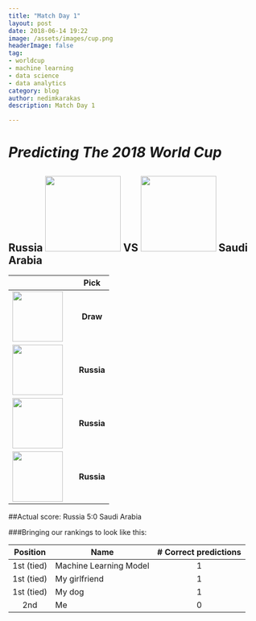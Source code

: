```yaml
---
title: "Match Day 1"
layout: post
date: 2018-06-14 19:22
image: /assets/images/cup.png
headerImage: false
tag:
- worldcup
- machine learning
- data science 
- data analytics
category: blog
author: nedimkarakas
description: Match Day 1

---
```

# *Predicting The 2018 World Cup*

## Russia  <img src = "https://nedim.me/assets/images/russia.png" height = "150" width = "150"> VS <img src = "https://nedim.me/assets/images/saudi_arabia.png" height = "150" width = "150"> Saudi Arabia


|             |  |  **Pick** | 
:-------------------------:|:-------------------------:|:-------------------------:
 <img src = "https://nedim.me/assets/images/nedim.png" height = "100" width = "100">  | |**Draw**
<img src = "https://ml.berkeley.edu/assets/mlab_color-e5f058901c6abd2b7d09d4d00cba0b38b36af6c373a85fd65ed10a42dbf1f0dc.png" height = "100" width = "100"> | |**Russia** 
<img src = "https://nedim.me/assets/images/nejra.png" width = "100" height = "100">  || **Russia**			
<img src = "https://nedim.me/assets/images/jimmie.png" width = "100" height = "100">  | |**Russia**					 



##Actual score: Russia		5:0		Saudi Arabia


###Bringing our rankings to look like this:


Position   | 		Name  		  | # Correct predictions
:-------------------------:|-------------------------|:-------------------------:
1st (tied)| Machine Learning Model | 1
1st (tied)| My girlfriend | 1
1st (tied)|	My dog				|1
2nd  | Me					| 0


